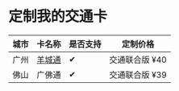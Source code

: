 # 定制我的交通卡

|城市|卡名称|是否支持|定制价格|
|----|----|----|---|
|广州|[羊城通](http://www.gzyct.com/)|✔|交通联合版 ¥40
|佛山|广佛通|✔|交通联合版 ¥39|
